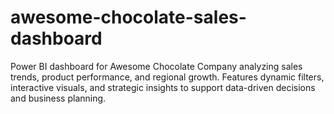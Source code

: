 # awesome-chocolate-sales-dashboard
Power BI dashboard for Awesome Chocolate Company analyzing sales trends, product performance, and regional growth. Features dynamic filters, interactive visuals, and strategic insights to support data-driven decisions and business planning.
